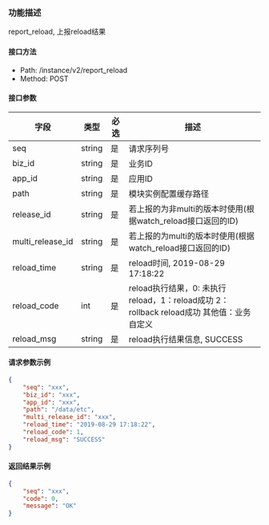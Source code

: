 ### 功能描述

report_reload, 上报reload结果

#### 接口方法

- Path: /instance/v2/report_reload
- Method: POST

#### 接口参数

| 字段             |  类型     | 必选   |  描述      |
|------------------|-----------|--------|------------|
| seq              |  string   | 是     | 请求序列号 |
| biz_id           |  string   | 是     | 业务ID     |
| app_id           |  string   | 是     | 应用ID     |
| path             |  string   | 是     | 模块实例配置缓存路径 |
| release_id       |  string   | 是     | 若上报的为非multi的版本时使用(根据watch_reload接口返回的ID) |
| multi_release_id |  string   | 是     | 若上报的为multi的版本时使用(根据watch_reload接口返回的ID) |
| reload_time      |  string   | 是     | reload时间, 2019-08-29 17:18:22 |
| reload_code      |  int      | 是     | reload执行结果，0: 未执行reload，1：reload成功  2：rollback reload成功  其他值：业务自定义 |
| reload_msg       |  string   | 是     | reload执行结果信息, SUCCESS |

#### 请求参数示例

```json
{
    "seq": "xxx",
    "biz_id": "xxx",
    "app_id": "xxx",
    "path": "/data/etc",
    "multi_release_id": "xxx",
    "reload_time": "2019-08-29 17:18:22",
    "reload_code": 1,
    "reload_msg": "SUCCESS"
}
```

#### 返回结果示例

```json
{
    "seq": "xxx",
    "code": 0,
    "message": "OK"
}
```
